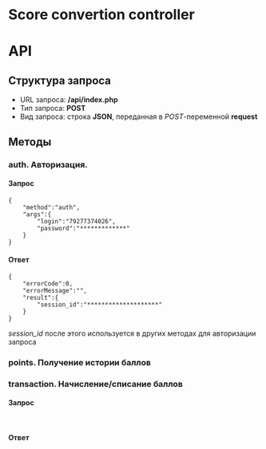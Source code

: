 Score convertion controller
===

# API 

## Структура запроса

- URL запроса: **/api/index.php** 
- Тип запроса: **POST**
- Вид запроса: строка **JSON**, переданная в *POST*-переменной **request**

## Методы

### auth. Авторизация.
#### Запрос

```
{
    "method":"auth",
    "args":{
        "login":"79277374026",
        "password":"*************"
    }
}
 ```

#### Ответ

```
{
    "errorCode":0,
    "errorMessage":"",
    "result":{
        "session_id":"********************"
    }
}
```

*session_id* после этого используется в других методах для авторизации запроса




### points.  Получение истории баллов
### transaction. Начисление/списание баллов
#### Запрос

`
`

#### Ответ


